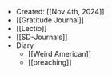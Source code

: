 - Created: [[Nov 4th, 2024]]
- [[Gratitude Journal]]
- [[Lectio]]
- [[SD-Journals]]
- Diary
	- [[Weird American]]
	- [[preaching]]